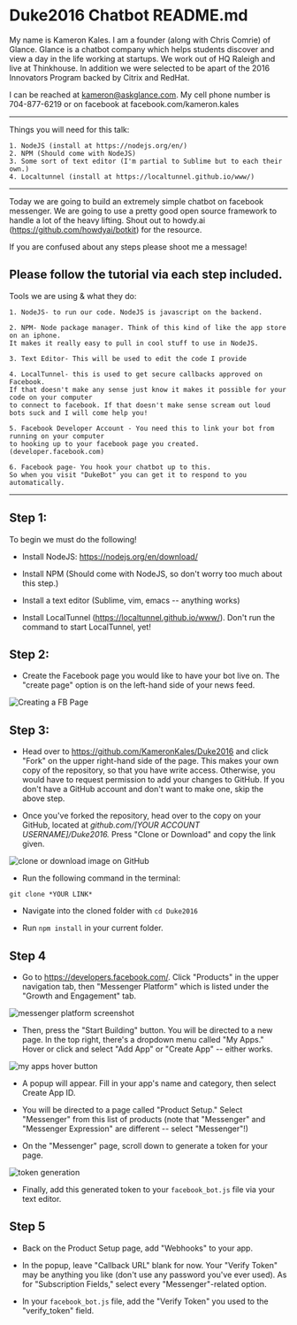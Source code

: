 # Duke2016 Chatbot README.md

My name is Kameron Kales. I am a founder (along with Chris Comrie) of Glance. 
Glance is a chatbot company which helps students discover and view a day in the life working at startups. 
We work out of HQ Raleigh and live at Thinkhouse. 
In addition we were selected to be apart of the 2016 Innovators Program backed by Citrix and RedHat. 

I can be reached at kameron@askglance.com. My cell phone number is 704-877-6219 or on facebook at 
facebook.com/kameron.kales

------------------------------------------------------------------------------------------------------------------------
Things you will need for this talk:

	1. NodeJS (install at https://nodejs.org/en/)
	2. NPM (Should come with NodeJS)
	3. Some sort of text editor (I'm partial to Sublime but to each their own.)
	4. Localtunnel (install at https://localtunnel.github.io/www/)

-----------------------------------------------------------------------------------------------------------------------

Today we are going to build an extremely simple chatbot on facebook messenger. We are going to use a pretty good open source framework to handle a lot of the heavy lifting. Shout out to howdy.ai (https://github.com/howdyai/botkit) for the resource.

If you are confused about any steps please shoot me a message!

Please follow the tutorial via each step included.
-----------------------------------------------------------------------------------------------------------------------

Tools we are using & what they do:
	
	1. NodeJS- to run our code. NodeJS is javascript on the backend. 

	2. NPM- Node package manager. Think of this kind of like the app store on an iphone. 
	It makes it really easy to pull in cool stuff to use in NodeJS.

	3. Text Editor- This will be used to edit the code I provide 

	4. LocalTunnel- this is used to get secure callbacks approved on Facebook. 
	If that doesn't make any sense just know it makes it possible for your code on your computer 
	to connect to facebook. If that doesn't make sense scream out loud bots suck and I will come help you!

	5. Facebook Developer Account - You need this to link your bot from running on your computer
	to hooking up to your facebook page you created. (developer.facebook.com)

	6. Facebook page- You hook your chatbot up to this. 
	So when you visit "DukeBot" you can get it to respond to you automatically.

	

-----------------------------------------------------------------------------------------------------------------------

## Step 1:
To begin we must do the following!

* Install NodeJS: https://nodejs.org/en/download/

* Install NPM (Should come with NodeJS, so don't worry too much about this step.)

* Install a text editor (Sublime, vim, emacs -- anything works)

* Install LocalTunnel (https://localtunnel.github.io/www/). Don't run the command to start LocalTunnel, yet!

## Step 2:
* Create the Facebook page you would like to have your bot live on. 
The "create page" option is on the left-hand side of your news feed.

![Creating a FB Page](https://cloud.githubusercontent.com/assets/4122993/20243189/29a01c5e-a91b-11e6-9aad-a047b12a5992.png)

## Step 3:
* Head over to https://github.com/KameronKales/Duke2016 and click "Fork" on the upper right-hand side of the page. This makes your own copy of the repository, so that you have write access. Otherwise, you would have to request permission to add your changes to GitHub. 
If you don't have a GitHub account and don't want to make one, skip the above step.

* Once you've forked the repository, head over to the copy on your GitHub, located at *github.com/[YOUR ACCOUNT USERNAME]/Duke2016.* Press "Clone or Download" and copy the link given.

![clone or download image on GitHub](https://cloud.githubusercontent.com/assets/4122993/20243221/d9c87800-a91c-11e6-83c7-15e498e88703.png)

* Run the following command in the terminal:
```
git clone *YOUR LINK*
```

* Navigate into the cloned folder with ```cd Duke2016```

* Run ```npm install``` in your current folder.

## Step 4
* Go to https://developers.facebook.com/. Click "Products" in the upper navigation tab, then "Messenger Platform" which is listed under the "Growth and Engagement" tab.

![messenger platform screenshot](https://cloud.githubusercontent.com/assets/4122993/20243246/b6169148-a91d-11e6-8be8-e6c40569ab36.png)

* Then, press the "Start Building" button. You will be directed to a new page. In the top right, there's a dropdown menu called "My Apps." Hover or click and select "Add App" or "Create App" -- either works.

![my apps hover button](https://cloud.githubusercontent.com/assets/4122993/20243256/026ac91a-a91e-11e6-919d-5077699f709d.png)

* A popup will appear. Fill in your app's name and category, then select Create App ID.

* You will be directed to a page called "Product Setup." Select "Messenger" from this list of products (note that "Messenger" and "Messenger Expression" are different -- select "Messenger"!)

* On the "Messenger" page, scroll down to generate a token for your page.

![token generation](https://cloud.githubusercontent.com/assets/4122993/20243276/30b3e378-a91f-11e6-9b1e-d30c96a1c425.png)

* Finally, add this generated token to your ```facebook_bot.js``` file via your text editor.

## Step 5
* Back on the Product Setup page, add "Webhooks" to your app.

* In the popup, leave "Callback URL" blank for now. Your "Verify Token" may be anything you like (don't use any password you've ever used). As for "Subscription Fields," select every "Messenger"-related option.

* In your ```facebook_bot.js``` file, add the "Verify Token" you used to the "verify_token" field.

